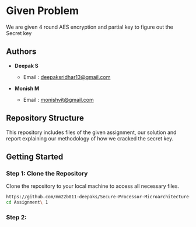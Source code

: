 # Given Problem

We are given 4 round AES encryption and partial key to figure out the Secret key

## Authors

- **Deepak S**
    - Email : deepaksridhar13@gmail.com

- **Monish M**
    - Email : monishvit@gmail.com

## Repository Structure

This repository includes files of the given assignment, our solution and report explaining our methodology of how we cracked the secret key.

## Getting Started

### Step 1: Clone the Repository

Clone the repository to your local machine to access all necessary files.

```bash
https://github.com/mm22b011-deepaks/Secure-Processor-Microarchitecture-Assignments.git
cd Assignment\ 1
```

### Step 2: 

